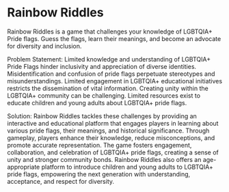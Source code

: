 # Rainbow Riddles
Rainbow Riddles is a game that challenges your knowledge of LGBTQIA+ Pride flags. Guess the flags, learn their meanings, and become an advocate for diversity and inclusion. 

Problem Statement: Limited knowledge and understanding of LGBTQIA+ Pride Flags hinder inclusivity and appreciation of diverse identities. Misidentification and confusion of pride flags perpetuate stereotypes and misunderstandings. Limited engagement in LGBTQIA+ educational initiatives restricts the dissemination of vital information. Creating unity within the LGBTQIA+ community can be challenging. Limited resources exist to educate children and young adults about LGBTQIA+ pride flags. 

Solution: Rainbow Riddles tackles these challenges by providing an interactive and educational platform that engages players in learning about various pride flags, their meanings, and historical significance. Through gameplay, players enhance their knowledge, reduce misconceptions, and promote accurate representation. The game fosters engagement, collaboration, and celebration of LGBTQIA+ pride flags, creating a sense of unity and stronger community bonds. Rainbow Riddles also offers an age-appropriate platform to introduce children and young adults to LGBTQIA+ pride flags, empowering the next generation with understanding, acceptance, and respect for diversity.
